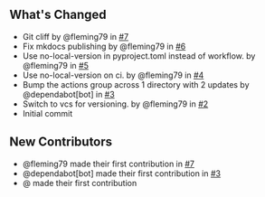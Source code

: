 ## What's Changed
* Git cliff by @fleming79 in [#7](https://github.com/fleming79/async-kernel/pull/7)
* Fix mkdocs publishing by @fleming79 in [#6](https://github.com/fleming79/async-kernel/pull/6)
* Use no-local-version in pyproject.toml instead of workflow. by @fleming79 in [#5](https://github.com/fleming79/async-kernel/pull/5)
* Use no-local-version on ci. by @fleming79 in [#4](https://github.com/fleming79/async-kernel/pull/4)
* Bump the actions group across 1 directory with 2 updates by @dependabot[bot] in [#3](https://github.com/fleming79/async-kernel/pull/3)
* Switch to vcs for versioning. by @fleming79 in [#2](https://github.com/fleming79/async-kernel/pull/2)
* Initial commit

## New Contributors
* @fleming79 made their first contribution in [#7](https://github.com/fleming79/async-kernel/pull/7)
* @dependabot[bot] made their first contribution in [#3](https://github.com/fleming79/async-kernel/pull/3)
* @ made their first contribution

<!-- generated by git-cliff -->
